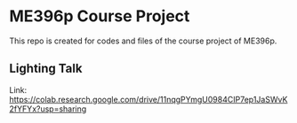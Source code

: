 # ME396p Course Project
This repo is created for codes and files of the course project of ME396p.

## Lighting Talk
Link: https://colab.research.google.com/drive/11nqgPYmgU0984CIP7ep1JaSWvK2fYFYx?usp=sharing 
